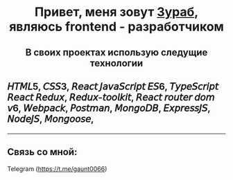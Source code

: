 
<h1 align="center">Привет, меня зовут <a href="https://github.com/Zurab06" target="_blank">Зураб</a>,  являюсь frontend - разработчиком
 </h1>
 <h2  align="center">В своих проектах использую следущие технологии<h2/>

<p>
𝘏𝘛𝘔𝘓5, 𝘊𝘚𝘚3,
𝘙𝘦𝘢𝘤𝘵
𝘑𝘢𝘷𝘢𝘚𝘤𝘳𝘪𝘱𝘵 𝘌𝘚6, 𝘛𝘺𝘱𝘦𝘚𝘤𝘳𝘪𝘱𝘵
𝘙𝘦𝘢𝘤𝘵 𝘙𝘦𝘥𝘶𝘹, 𝘙𝘦𝘥𝘶𝘹-𝘵𝘰𝘰𝘭𝘬𝘪𝘵,
𝘙𝘦𝘢𝘤𝘵 𝘳𝘰𝘶𝘵𝘦𝘳 𝘥𝘰𝘮 𝘷6, 𝘞𝘦𝘣𝘱𝘢𝘤𝘬,
𝘗𝘰𝘴𝘵𝘮𝘢𝘯, 𝘔𝘰𝘯𝘨𝘰𝘋𝘉,
𝘌𝘹𝘱𝘳𝘦𝘴𝘴𝘑𝘚, 𝘕𝘰𝘥𝘦𝘑𝘚, 𝘔𝘰𝘯𝘨𝘰𝘰𝘴𝘦,
 

</p>

____


## Связь со мной: 
Telegram (https://t.me/gaunt0066)
 

